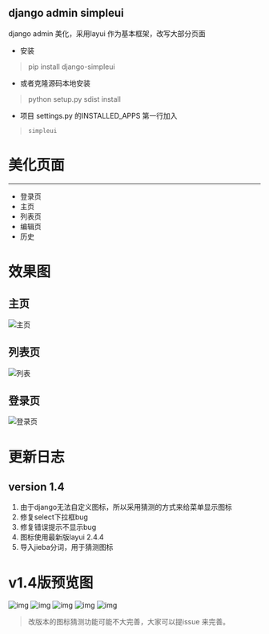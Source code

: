 django admin simpleui
-----
django admin 美化，采用layui 作为基本框架，改写大部分页面

+ 安装
> pip install django-simpleui
+ 或者克隆源码本地安装
> python setup.py sdist install
+ 项目 settings.py 的INSTALLED_APPS 第一行加入
> `simpleui`

# 美化页面
----
 + 登录页
 + 主页
 + 列表页
 + 编辑页
 + 历史
 
# 效果图

## 主页
![主页](https://github.com/newpanjing/simpleui/raw/master/images/主页.png)
## 列表页
![列表](https://github.com/newpanjing/simpleui/raw/master/images/列表页.png)
## 登录页
![登录页](https://github.com/newpanjing/simpleui/raw/master/images/登录页.png)
 

# 更新日志
## version 1.4
1. 由于django无法自定义图标，所以采用猜测的方式来给菜单显示图标
2. 修复select下拉框bug
3. 修复错误提示不显示bug
4. 图标使用最新版layui 2.4.4
5. 导入jieba分词，用于猜测图标


# v1.4版预览图

![img](https://github.com/newpanjing/simpleui/raw/master/images/图片1.png)
![img](https://github.com/newpanjing/simpleui/raw/master/images/图片2.png)
![img](https://github.com/newpanjing/simpleui/raw/master/images/图片3.png)
![img](https://github.com/newpanjing/simpleui/raw/master/images/图片4.png)
![img](https://github.com/newpanjing/simpleui/raw/master/images/图片5.png)

> 改版本的图标猜测功能可能不大完善，大家可以提issue 来完善。